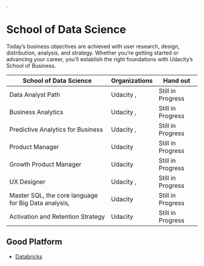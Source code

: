 
.

# School of Data Science


Today’s business objectives are achieved with user research, design, distribution, analysis, and strategy. Whether you’re getting started or advancing your career, you’ll establish the right foundations with Udacity’s School of Business.



| **School of Data Science** | Organizations | Hand out |
| ------------ | ------------ | ------------ |
|  Data Analyst Path |     Udacity  ,     |       Still in Progress       |
|  Business Analytics |     Udacity  ,     |       Still in Progress       |
|  Predictive Analytics for Business |     Udacity  ,     |       Still in Progress       |
| Product Manager |     Udacity      |      Still in Progress        |
| Growth Product Manager |     Udacity      |      Still in Progress        |
| UX Designer |     Udacity  ,     |       Still in Progress       |
| Master SQL, the core language for Big Data analysis, |     Udacity     |        Still in Progress          |
| Activation and Retention Strategy |     Udacity    |       Still in Progress          |



## Good Platform 


- [Databricks ](https://databricks.com/try-databricks)
